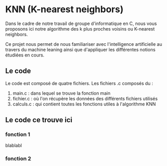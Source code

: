 # KNN (K-nearest neighbors)
Dans le cadre de notre travail de groupe d'informatique en C, nous vous proposons ici notre algorithme des k plus proches voisins ou K-nearest neighbors.

Ce projet nous permet de nous familiariser avec l'intelligence artificielle au travers du machine leaning ainsi que d'appliquer les différentes notions étudiées en cours.

## Le code
Le code est composé de quatre fichiers.
Les fichiers .c composés du :
1. main.c : dans lequel se trouve la fonction main 
2. fichier.c : où l'on récupère les données des différents fichiers utilisés
3. calculs.c : qui contient toutes les fonctions utiles à l'algorithme KNN

## Le code ce trouve ici
### fonction 1
blablabl
### fonction 2
